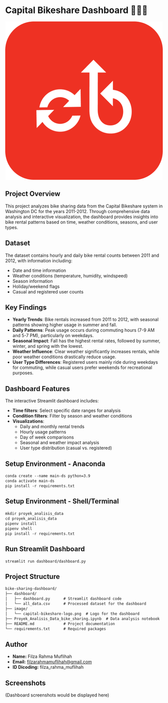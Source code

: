 # Capital Bikeshare Dashboard 🚴🏻‍♀️

![Capital Bikeshare Logo](./image/capital-bikeshare-logo.png)

## Project Overview
This project analyzes bike sharing data from the Capital Bikeshare system in Washington DC for the years 2011-2012. Through comprehensive data analysis and interactive visualization, the dashboard provides insights into bike rental patterns based on time, weather conditions, seasons, and user types.

## Dataset
The dataset contains hourly and daily bike rental counts between 2011 and 2012, with information including:
- Date and time information
- Weather conditions (temperature, humidity, windspeed)
- Season information
- Holiday/weekend flags
- Casual and registered user counts

## Key Findings
- **Yearly Trends**: Bike rentals increased from 2011 to 2012, with seasonal patterns showing higher usage in summer and fall.
- **Daily Patterns**: Peak usage occurs during commuting hours (7-9 AM and 5-7 PM), particularly on weekdays.
- **Seasonal Impact**: Fall has the highest rental rates, followed by summer, winter, and spring with the lowest.
- **Weather Influence**: Clear weather significantly increases rentals, while poor weather conditions drastically reduce usage.
- **User Type Differences**: Registered users mainly ride during weekdays for commuting, while casual users prefer weekends for recreational purposes.

## Dashboard Features
The interactive Streamlit dashboard includes:
- **Time filters**: Select specific date ranges for analysis
- **Condition filters**: Filter by season and weather conditions
- **Visualizations**:
  - Daily and monthly rental trends
  - Hourly usage patterns
  - Day of week comparisons
  - Seasonal and weather impact analysis
  - User type distribution (casual vs. registered)

## Setup Environment - Anaconda
```
conda create --name main-ds python=3.9
conda activate main-ds
pip install -r requirements.txt
```

## Setup Environment - Shell/Terminal
```
mkdir proyek_analisis_data
cd proyek_analisis_data
pipenv install
pipenv shell
pip install -r requirements.txt
```

## Run Streamlit Dashboard
```
streamlit run dashboard/dashboard.py
```

## Project Structure
```
bike-sharing-dashboard/
├── dashboard/
│   ├── dashboard.py      # Streamlit dashboard code
│   └── all_data.csv      # Processed dataset for the dashboard
├── image/
│   └── capital-bikeshare-logo.png  # Logo for the dashboard
├── Proyek_Analisis_Data_bike_sharing.ipynb  # Data analysis notebook
├── README.md             # Project documentation
└── requirements.txt      # Required packages
```

## Author
- **Name:** Filza Rahma Muflihah
- **Email:** filzarahmamuflihah@gmail.com
- **ID Dicoding:** filza_rahma_muflihah

## Screenshots
(Dashboard screenshots would be displayed here)
